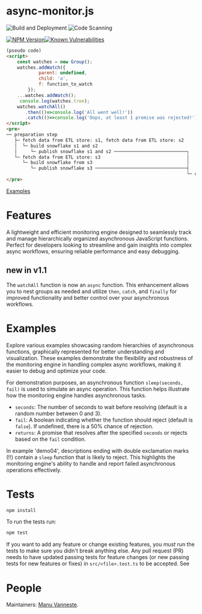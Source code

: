 # async-monitor.js

![Build and Deployment](https://github.com/manulykebe/async-monitor.js/actions/workflows/pages/pages-build-deployment/badge.svg?branch=main)
![Code Scanning](https://github.com/manulykebe/async-monitor.js/actions/workflows/github-code-scanning/codeql/badge.svg?branch=main)

[![NPM Version][npm-image]][npm-url][![Known Vulnerabilities](https://snyk.io/test/npm/async-monitor.js/badge.svg)](https://snyk.io/test/npm/async-monitor.js)


```html
(pseudo code)
<script>
	const watches = new Group();
	watches.addWatch({
			parent: undefined,
			child: 'a',
			f: function_to_watch
		});
	...watches.addWatch();
	 console.log(watches.tree);
	watches.watchAll()
	   .then(()=>console.log('All went well!'))
	   .catch(()=>console.log('Oops, at least 1 promise was rejected!'));
</script>
<pre>
── preparation step
   ├─ fetch data from ETL store: s1, fetch data from ETL store: s2
   │  └─ build snowflake s1 and s2
   │     └─ publish snowflake s1 and s2 ───────────────────────────┐
   └─ fetch data from ETL store: s3                                │
      └─ build snowflake from s3                                   │
         └─ publish snowflake s3 ──────────────────────────────────┤
                                                                   └─ completed
</pre>
```

[Examples](https://manulykebe.github.io/async-monitor.js/src/html/index.html)

# Features

A lightweight and efficient monitoring engine designed to seamlessly track and manage hierarchically organized asynchronous JavaScript functions. Perfect for developers looking to streamline and gain insights into complex async workflows, ensuring reliable performance and easy debugging.

## new in v1.1

The `watchAll` function is now an `async` function. This enhancement allows you to nest groups as needed and utilize `then`, `catch`, and `finally` for improved functionality and better control over your asynchronous workflows.

# Examples

Explore various examples showcasing random hierarchies of asynchronous functions, graphically represented for better understanding and visualization. These examples demonstrate the flexibility and robustness of the monitoring engine in handling complex async workflows, making it easier to debug and optimize your code.

For demonstration purposes, an asynchronous function `sleep(seconds, fail)` is used to simulate an async operation. This function helps illustrate how the monitoring engine handles asynchronous tasks.

- `seconds`: The number of seconds to wait before resolving (default is a random number between 0 and 3).
- `fail`: A boolean indicating whether the function should reject (default is `false`). If undefined, there is a 50% chance of rejection.
- `returns`: A promise that resolves after the specified `seconds` or rejects based on the `fail` condition.

In example 'demo04', descriptions ending with double exclamation marks (!!) contain a `sleep` function that is likely to reject. This highlights the monitoring engine's ability to handle and report failed asynchronous operations effectively.

# Tests

```bash
npm install
```

To run the tests run:

```bash
npm test
```

If you want to add any feature or change existing features, you _must_ run the
tests to make sure you didn't break anything else. Any pull request (PR) needs
to have updated passing tests for feature changes (or new passing tests for new
features or fixes) in `src/<file>.test.ts` to be accepted. See

# People

Maintainers: [Manu Vanneste](https://github.com/manulykebe).

[npm-image]: https://badge.fury.io/js/async-monitor.js.svg
[npm-url]: https://www.npmjs.com/package/async-monitor.js
